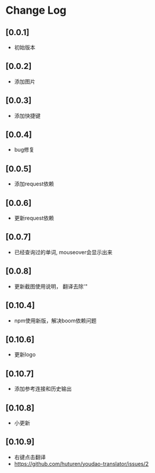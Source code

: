 # Change Log

## [0.0.1]

- 初始版本

## [0.0.2]

- 添加图片

## [0.0.3]

- 添加快捷键

## [0.0.4]

- bug修复

## [0.0.5]

- 添加request依赖

## [0.0.6]

- 更新request依赖

## [0.0.7]

- 已经查询过的单词, mouseover会显示出来

## [0.0.8]

- 更新截图使用说明， 翻译去除'"

## [0.10.4]

- npm使用新版，解决boom依赖问题

## [0.10.6]

- 更新logo

## [0.10.7]

- 添加参考连接和历史输出

## [0.10.8]

- 小更新

## [0.10.9]

- 右键点击翻译
- https://github.com/huturen/youdao-translator/issues/2